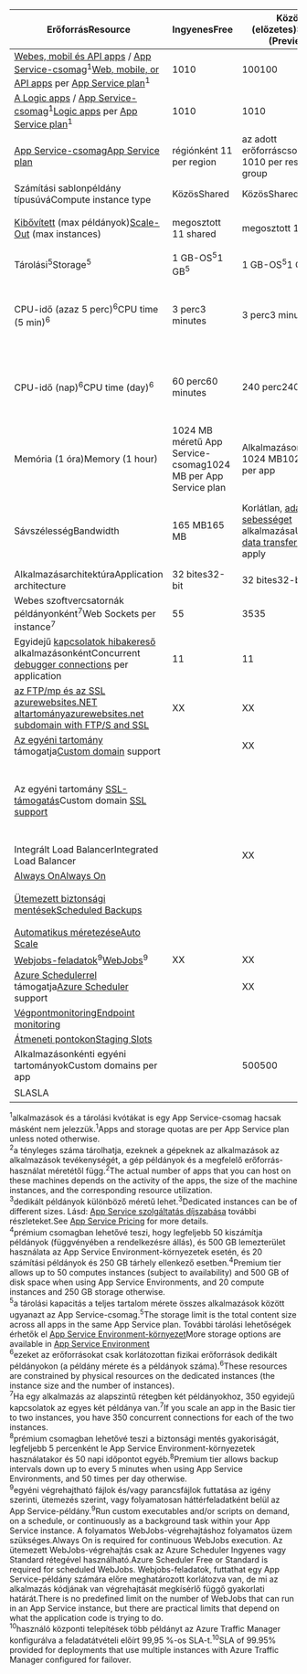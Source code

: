 | <span data-ttu-id="28a9d-101">Erőforrás</span><span class="sxs-lookup"><span data-stu-id="28a9d-101">Resource</span></span> | <span data-ttu-id="28a9d-102">Ingyenes</span><span class="sxs-lookup"><span data-stu-id="28a9d-102">Free</span></span> | <span data-ttu-id="28a9d-103">Közös (előzetes)</span><span class="sxs-lookup"><span data-stu-id="28a9d-103">Shared (Preview)</span></span> | <span data-ttu-id="28a9d-104">Basic</span><span class="sxs-lookup"><span data-stu-id="28a9d-104">Basic</span></span> | <span data-ttu-id="28a9d-105">Standard</span><span class="sxs-lookup"><span data-stu-id="28a9d-105">Standard</span></span> | <span data-ttu-id="28a9d-106">Prémium (előzetes verzió)</span><span class="sxs-lookup"><span data-stu-id="28a9d-106">Premium (Preview)</span></span></th> |
| --- | --- | --- | --- | --- | --- |
| <span data-ttu-id="28a9d-107">[Webes, mobil és API apps](https://azure.microsoft.com/services/app-service/) / [App Service-csomag](../articles/app-service/azure-web-sites-web-hosting-plans-in-depth-overview.md)<sup>1</sup></span><span class="sxs-lookup"><span data-stu-id="28a9d-107">[Web, mobile, or API apps](https://azure.microsoft.com/services/app-service/) per [App Service plan](../articles/app-service/azure-web-sites-web-hosting-plans-in-depth-overview.md)<sup>1</sup></span></span> |<span data-ttu-id="28a9d-108">10</span><span class="sxs-lookup"><span data-stu-id="28a9d-108">10</span></span> |<span data-ttu-id="28a9d-109">100</span><span class="sxs-lookup"><span data-stu-id="28a9d-109">100</span></span> |<span data-ttu-id="28a9d-110">Korlátlan<sup>2</sup></span><span class="sxs-lookup"><span data-stu-id="28a9d-110">Unlimited<sup>2</sup></span></span> |<span data-ttu-id="28a9d-111">Korlátlan<sup>2</sup></span><span class="sxs-lookup"><span data-stu-id="28a9d-111">Unlimited<sup>2</sup></span></span> |<span data-ttu-id="28a9d-112">Korlátlan<sup>2</sup></span><span class="sxs-lookup"><span data-stu-id="28a9d-112">Unlimited<sup>2</sup></span></span> |
| <span data-ttu-id="28a9d-113">[A Logic apps](https://azure.microsoft.com/services/app-service/logic/) / [App Service-csomag](../articles/app-service/azure-web-sites-web-hosting-plans-in-depth-overview.md)</a><sup>1</sup></span><span class="sxs-lookup"><span data-stu-id="28a9d-113">[Logic apps](https://azure.microsoft.com/services/app-service/logic/) per [App Service plan](../articles/app-service/azure-web-sites-web-hosting-plans-in-depth-overview.md)</a><sup>1</sup></span></span> |<span data-ttu-id="28a9d-114">10</span><span class="sxs-lookup"><span data-stu-id="28a9d-114">10</span></span> |<span data-ttu-id="28a9d-115">10</span><span class="sxs-lookup"><span data-stu-id="28a9d-115">10</span></span> |<span data-ttu-id="28a9d-116">10</span><span class="sxs-lookup"><span data-stu-id="28a9d-116">10</span></span> |<span data-ttu-id="28a9d-117">20 / mag</span><span class="sxs-lookup"><span data-stu-id="28a9d-117">20 per core</span></span> |<span data-ttu-id="28a9d-118">20 / mag</span><span class="sxs-lookup"><span data-stu-id="28a9d-118">20 per core</span></span> |
| [<span data-ttu-id="28a9d-119">App Service-csomag</span><span class="sxs-lookup"><span data-stu-id="28a9d-119">App Service plan</span></span>](../articles/app-service/azure-web-sites-web-hosting-plans-in-depth-overview.md) |<span data-ttu-id="28a9d-120">régiónként 1</span><span class="sxs-lookup"><span data-stu-id="28a9d-120">1 per region</span></span> |<span data-ttu-id="28a9d-121">az adott erőforráscsoport 10</span><span class="sxs-lookup"><span data-stu-id="28a9d-121">10 per resource group</span></span> |<span data-ttu-id="28a9d-122">az adott erőforráscsoport 100</span><span class="sxs-lookup"><span data-stu-id="28a9d-122">100 per resource group</span></span> |<span data-ttu-id="28a9d-123">az adott erőforráscsoport 100</span><span class="sxs-lookup"><span data-stu-id="28a9d-123">100 per resource group</span></span> |<span data-ttu-id="28a9d-124">az adott erőforráscsoport 100</span><span class="sxs-lookup"><span data-stu-id="28a9d-124">100 per resource group</span></span> |
| <span data-ttu-id="28a9d-125">Számítási sablonpéldány típusúvá</span><span class="sxs-lookup"><span data-stu-id="28a9d-125">Compute instance type</span></span> |<span data-ttu-id="28a9d-126">Közös</span><span class="sxs-lookup"><span data-stu-id="28a9d-126">Shared</span></span> |<span data-ttu-id="28a9d-127">Közös</span><span class="sxs-lookup"><span data-stu-id="28a9d-127">Shared</span></span> |<span data-ttu-id="28a9d-128">Dedikált<sup>3</sup></span><span class="sxs-lookup"><span data-stu-id="28a9d-128">Dedicated<sup>3</sup></span></span> |<span data-ttu-id="28a9d-129">Dedikált<sup>3</sup></span><span class="sxs-lookup"><span data-stu-id="28a9d-129">Dedicated<sup>3</sup></span></span> |<span data-ttu-id="28a9d-130">Dedikált<sup>3</sup></span><span class="sxs-lookup"><span data-stu-id="28a9d-130">Dedicated<sup>3</sup></span></span></p> |
| <span data-ttu-id="28a9d-131">[Kibővített](../articles/app-service-web/web-sites-scale.md) (max példányok)</span><span class="sxs-lookup"><span data-stu-id="28a9d-131">[Scale-Out](../articles/app-service-web/web-sites-scale.md) (max instances)</span></span> |<span data-ttu-id="28a9d-132">megosztott 1</span><span class="sxs-lookup"><span data-stu-id="28a9d-132">1 shared</span></span> |<span data-ttu-id="28a9d-133">megosztott 1</span><span class="sxs-lookup"><span data-stu-id="28a9d-133">1 shared</span></span> |<span data-ttu-id="28a9d-134">dedikált 3<sup>3</sup></span><span class="sxs-lookup"><span data-stu-id="28a9d-134">3 dedicated<sup>3</sup></span></span> |<span data-ttu-id="28a9d-135">dedikált 10<sup>3</sup></span><span class="sxs-lookup"><span data-stu-id="28a9d-135">10 dedicated<sup>3</sup></span></span> |<span data-ttu-id="28a9d-136">20 dedikált (50 ASE)<sup>3,4</sup></span><span class="sxs-lookup"><span data-stu-id="28a9d-136">20 dedicated (50 in ASE)<sup>3,4</sup></span></span> |
| <span data-ttu-id="28a9d-137">Tárolási<sup>5</sup></span><span class="sxs-lookup"><span data-stu-id="28a9d-137">Storage<sup>5</sup></span></span> |<span data-ttu-id="28a9d-138">1 GB-OS<sup>5</sup></span><span class="sxs-lookup"><span data-stu-id="28a9d-138">1 GB<sup>5</sup></span></span> |<span data-ttu-id="28a9d-139">1 GB-OS<sup>5</sup></span><span class="sxs-lookup"><span data-stu-id="28a9d-139">1 GB<sup>5</sup></span></span> |<span data-ttu-id="28a9d-140">10 GB-OS<sup>5</sup></span><span class="sxs-lookup"><span data-stu-id="28a9d-140">10 GB<sup>5</sup></span></span> |<span data-ttu-id="28a9d-141">50 GB-OS<sup>5</sup></span><span class="sxs-lookup"><span data-stu-id="28a9d-141">50 GB<sup>5</sup></span></span> |<span data-ttu-id="28a9d-142">500 GB<sup>4,5</sup></span><span class="sxs-lookup"><span data-stu-id="28a9d-142">500 GB<sup>4,5</sup></span></span></p> |
| <span data-ttu-id="28a9d-143">CPU-idő (azaz 5 perc)<sup>6</sup></span><span class="sxs-lookup"><span data-stu-id="28a9d-143">CPU time (5 min)<sup>6</sup></span></span> |<span data-ttu-id="28a9d-144">3 perc</span><span class="sxs-lookup"><span data-stu-id="28a9d-144">3 minutes</span></span> |<span data-ttu-id="28a9d-145">3 perc</span><span class="sxs-lookup"><span data-stu-id="28a9d-145">3 minutes</span></span> |<span data-ttu-id="28a9d-146">Korlátlan, kell fizetnie, amennyit a standard [díjszabás](https://azure.microsoft.com/pricing/details/app-service/)</a></span><span class="sxs-lookup"><span data-stu-id="28a9d-146">Unlimited, pay at standard [rates](https://azure.microsoft.com/pricing/details/app-service/)</a></span></span> |<span data-ttu-id="28a9d-147">Korlátlan, normál díjszabás fizetett</span><span class="sxs-lookup"><span data-stu-id="28a9d-147">Unlimited, pay at standard rates</span></span> |<span data-ttu-id="28a9d-148">Korlátlan, normál díjszabás fizetett</span><span class="sxs-lookup"><span data-stu-id="28a9d-148">Unlimited, pay at standard rates</span></span> |
| <span data-ttu-id="28a9d-149">CPU-idő (nap)<sup>6</sup></span><span class="sxs-lookup"><span data-stu-id="28a9d-149">CPU time (day)<sup>6</sup></span></span> |<span data-ttu-id="28a9d-150">60 perc</span><span class="sxs-lookup"><span data-stu-id="28a9d-150">60 minutes</span></span> |<span data-ttu-id="28a9d-151">240 perc</span><span class="sxs-lookup"><span data-stu-id="28a9d-151">240 minutes</span></span> |<span data-ttu-id="28a9d-152">Korlátlan, kell fizetnie, amennyit a standard [díjszabás](https://azure.microsoft.com/pricing/details/app-service/)</a></span><span class="sxs-lookup"><span data-stu-id="28a9d-152">Unlimited, pay at standard [rates](https://azure.microsoft.com/pricing/details/app-service/)</a></span></span> |<span data-ttu-id="28a9d-153">Korlátlan, normál díjszabás fizetett</span><span class="sxs-lookup"><span data-stu-id="28a9d-153">Unlimited, pay at standard rates</span></span> |<span data-ttu-id="28a9d-154">Korlátlan, normál díjszabás fizetett</span><span class="sxs-lookup"><span data-stu-id="28a9d-154">Unlimited, pay at standard rates</span></span> |
| <span data-ttu-id="28a9d-155">Memória (1 óra)</span><span class="sxs-lookup"><span data-stu-id="28a9d-155">Memory (1 hour)</span></span> |<span data-ttu-id="28a9d-156">1024 MB méretű App Service-csomag</span><span class="sxs-lookup"><span data-stu-id="28a9d-156">1024 MB per App Service plan</span></span> |<span data-ttu-id="28a9d-157">Alkalmazásonkénti 1024 MB</span><span class="sxs-lookup"><span data-stu-id="28a9d-157">1024 MB per app</span></span> |<span data-ttu-id="28a9d-158">N/A</span><span class="sxs-lookup"><span data-stu-id="28a9d-158">N/A</span></span> |<span data-ttu-id="28a9d-159">N/A</span><span class="sxs-lookup"><span data-stu-id="28a9d-159">N/A</span></span> |<span data-ttu-id="28a9d-160">N/A</span><span class="sxs-lookup"><span data-stu-id="28a9d-160">N/A</span></span> |
| <span data-ttu-id="28a9d-161">Sávszélesség</span><span class="sxs-lookup"><span data-stu-id="28a9d-161">Bandwidth</span></span> |<span data-ttu-id="28a9d-162">165 MB</span><span class="sxs-lookup"><span data-stu-id="28a9d-162">165 MB</span></span> |<span data-ttu-id="28a9d-163">Korlátlan, [adatátviteli sebességet](https://azure.microsoft.com/pricing/details/data-transfers/) alkalmazása</span><span class="sxs-lookup"><span data-stu-id="28a9d-163">Unlimited, [data transfer rates](https://azure.microsoft.com/pricing/details/data-transfers/) apply</span></span> |<span data-ttu-id="28a9d-164">Korlátlan adatforgalom díjszabás érvényes</span><span class="sxs-lookup"><span data-stu-id="28a9d-164">Unlimited, data transfer rates apply</span></span> |<span data-ttu-id="28a9d-165">Korlátlan adatforgalom díjszabás érvényes</span><span class="sxs-lookup"><span data-stu-id="28a9d-165">Unlimited, data transfer rates apply</span></span> |<span data-ttu-id="28a9d-166">Korlátlan adatforgalom díjszabás érvényes</span><span class="sxs-lookup"><span data-stu-id="28a9d-166">Unlimited, data transfer rates apply</span></span> |
| <span data-ttu-id="28a9d-167">Alkalmazásarchitektúra</span><span class="sxs-lookup"><span data-stu-id="28a9d-167">Application architecture</span></span> |<span data-ttu-id="28a9d-168">32 bites</span><span class="sxs-lookup"><span data-stu-id="28a9d-168">32-bit</span></span> |<span data-ttu-id="28a9d-169">32 bites</span><span class="sxs-lookup"><span data-stu-id="28a9d-169">32-bit</span></span> |<span data-ttu-id="28a9d-170">32 bites vagy 64 bites</span><span class="sxs-lookup"><span data-stu-id="28a9d-170">32-bit/64-bit</span></span> |<span data-ttu-id="28a9d-171">32 bites vagy 64 bites</span><span class="sxs-lookup"><span data-stu-id="28a9d-171">32-bit/64-bit</span></span> |<span data-ttu-id="28a9d-172">32 bites vagy 64 bites</span><span class="sxs-lookup"><span data-stu-id="28a9d-172">32-bit/64-bit</span></span> |
| <span data-ttu-id="28a9d-173">Webes szoftvercsatornák példányonként<sup>7</sup></span><span class="sxs-lookup"><span data-stu-id="28a9d-173">Web Sockets per instance<sup>7</sup></span></span> |<span data-ttu-id="28a9d-174">5</span><span class="sxs-lookup"><span data-stu-id="28a9d-174">5</span></span> |<span data-ttu-id="28a9d-175">35</span><span class="sxs-lookup"><span data-stu-id="28a9d-175">35</span></span> |<span data-ttu-id="28a9d-176">350</span><span class="sxs-lookup"><span data-stu-id="28a9d-176">350</span></span> |<span data-ttu-id="28a9d-177">Korlátlan</span><span class="sxs-lookup"><span data-stu-id="28a9d-177">Unlimited</span></span> |<span data-ttu-id="28a9d-178">Korlátlan</span><span class="sxs-lookup"><span data-stu-id="28a9d-178">Unlimited</span></span> |
| <span data-ttu-id="28a9d-179">Egyidejű [kapcsolatok hibakereső](../articles/app-service-web/web-sites-dotnet-troubleshoot-visual-studio.md) alkalmazásonként</span><span class="sxs-lookup"><span data-stu-id="28a9d-179">Concurrent [debugger connections](../articles/app-service-web/web-sites-dotnet-troubleshoot-visual-studio.md) per application</span></span> |<span data-ttu-id="28a9d-180">1</span><span class="sxs-lookup"><span data-stu-id="28a9d-180">1</span></span> |<span data-ttu-id="28a9d-181">1</span><span class="sxs-lookup"><span data-stu-id="28a9d-181">1</span></span> |<span data-ttu-id="28a9d-182">1</span><span class="sxs-lookup"><span data-stu-id="28a9d-182">1</span></span> |<span data-ttu-id="28a9d-183">5</span><span class="sxs-lookup"><span data-stu-id="28a9d-183">5</span></span> |<span data-ttu-id="28a9d-184">5</span><span class="sxs-lookup"><span data-stu-id="28a9d-184">5</span></span> |
| [<span data-ttu-id="28a9d-185">az FTP/mp és az SSL azurewebsites.NET altartomány</span><span class="sxs-lookup"><span data-stu-id="28a9d-185">azurewebsites.net subdomain with FTP/S and SSL</span></span>](../articles/app-service-web/web-sites-configure-ssl-certificate.md) |<span data-ttu-id="28a9d-186">X</span><span class="sxs-lookup"><span data-stu-id="28a9d-186">X</span></span> |<span data-ttu-id="28a9d-187">X</span><span class="sxs-lookup"><span data-stu-id="28a9d-187">X</span></span> |<span data-ttu-id="28a9d-188">X</span><span class="sxs-lookup"><span data-stu-id="28a9d-188">X</span></span> |<span data-ttu-id="28a9d-189">X</span><span class="sxs-lookup"><span data-stu-id="28a9d-189">X</span></span> |<span data-ttu-id="28a9d-190">X</span><span class="sxs-lookup"><span data-stu-id="28a9d-190">X</span></span> |
| <span data-ttu-id="28a9d-191">[Az egyéni tartomány](../articles/app-service-web/web-sites-custom-domain-name.md) támogatja</span><span class="sxs-lookup"><span data-stu-id="28a9d-191">[Custom domain](../articles/app-service-web/web-sites-custom-domain-name.md) support</span></span> | |<span data-ttu-id="28a9d-192">X</span><span class="sxs-lookup"><span data-stu-id="28a9d-192">X</span></span> |<span data-ttu-id="28a9d-193">X</span><span class="sxs-lookup"><span data-stu-id="28a9d-193">X</span></span> |<span data-ttu-id="28a9d-194">X</span><span class="sxs-lookup"><span data-stu-id="28a9d-194">X</span></span> |<span data-ttu-id="28a9d-195">X</span><span class="sxs-lookup"><span data-stu-id="28a9d-195">X</span></span> |
| <span data-ttu-id="28a9d-196">Az egyéni tartomány [SSL-támogatás](../articles/app-service-web/web-sites-configure-ssl-certificate.md)</span><span class="sxs-lookup"><span data-stu-id="28a9d-196">Custom domain [SSL support](../articles/app-service-web/web-sites-configure-ssl-certificate.md)</span></span> | | |<span data-ttu-id="28a9d-197">Korlátlan</span><span class="sxs-lookup"><span data-stu-id="28a9d-197">Unlimited</span></span> |<span data-ttu-id="28a9d-198">Korlátlan, 5 SNI SSL és 1 IP SSL-kapcsolatok tartalmazza</span><span class="sxs-lookup"><span data-stu-id="28a9d-198">Unlimited, 5 SNI SSL and 1 IP SSL connections included</span></span> |<span data-ttu-id="28a9d-199">Korlátlan, 5 SNI SSL és 1 IP SSL-kapcsolatok tartalmazza</span><span class="sxs-lookup"><span data-stu-id="28a9d-199">Unlimited, 5 SNI SSL and 1 IP SSL connections included</span></span> |
| <span data-ttu-id="28a9d-200">Integrált Load Balancer</span><span class="sxs-lookup"><span data-stu-id="28a9d-200">Integrated Load Balancer</span></span> | |<span data-ttu-id="28a9d-201">X</span><span class="sxs-lookup"><span data-stu-id="28a9d-201">X</span></span> |<span data-ttu-id="28a9d-202">X</span><span class="sxs-lookup"><span data-stu-id="28a9d-202">X</span></span> |<span data-ttu-id="28a9d-203">X</span><span class="sxs-lookup"><span data-stu-id="28a9d-203">X</span></span> |<span data-ttu-id="28a9d-204">X</span><span class="sxs-lookup"><span data-stu-id="28a9d-204">X</span></span> |
| [<span data-ttu-id="28a9d-205">Always On</span><span class="sxs-lookup"><span data-stu-id="28a9d-205">Always On</span></span>](../articles/app-service-web/web-sites-configure.md) | | |<span data-ttu-id="28a9d-206">X</span><span class="sxs-lookup"><span data-stu-id="28a9d-206">X</span></span> |<span data-ttu-id="28a9d-207">X</span><span class="sxs-lookup"><span data-stu-id="28a9d-207">X</span></span> |<span data-ttu-id="28a9d-208">X</span><span class="sxs-lookup"><span data-stu-id="28a9d-208">X</span></span> |
| [<span data-ttu-id="28a9d-209">Ütemezett biztonsági mentések</span><span class="sxs-lookup"><span data-stu-id="28a9d-209">Scheduled Backups</span></span>](../articles/app-service-web/web-sites-backup.md) | | | |<span data-ttu-id="28a9d-210">Naponta egyszer</span><span class="sxs-lookup"><span data-stu-id="28a9d-210">Once per day</span></span> |<span data-ttu-id="28a9d-211">5 percenként egyszer<sup>8</sup></span><span class="sxs-lookup"><span data-stu-id="28a9d-211">Once every 5 minutes<sup>8</sup></span></span> |
| [<span data-ttu-id="28a9d-212">Automatikus méretezése</span><span class="sxs-lookup"><span data-stu-id="28a9d-212">Auto Scale</span></span>](../articles/app-service-web/web-sites-scale.md) | | |<span data-ttu-id="28a9d-213">X</span><span class="sxs-lookup"><span data-stu-id="28a9d-213">X</span></span> |<span data-ttu-id="28a9d-214">X</span><span class="sxs-lookup"><span data-stu-id="28a9d-214">X</span></span> |<span data-ttu-id="28a9d-215">X</span><span class="sxs-lookup"><span data-stu-id="28a9d-215">X</span></span> |
| <span data-ttu-id="28a9d-216">[Webjobs-feladatok](../articles/app-service-web/web-sites-create-web-jobs.md)<sup>9</sup></span><span class="sxs-lookup"><span data-stu-id="28a9d-216">[WebJobs](../articles/app-service-web/web-sites-create-web-jobs.md)<sup>9</sup></span></span> |<span data-ttu-id="28a9d-217">X</span><span class="sxs-lookup"><span data-stu-id="28a9d-217">X</span></span> |<span data-ttu-id="28a9d-218">X</span><span class="sxs-lookup"><span data-stu-id="28a9d-218">X</span></span> |<span data-ttu-id="28a9d-219">X</span><span class="sxs-lookup"><span data-stu-id="28a9d-219">X</span></span> |<span data-ttu-id="28a9d-220">X</span><span class="sxs-lookup"><span data-stu-id="28a9d-220">X</span></span> |<span data-ttu-id="28a9d-221">X</span><span class="sxs-lookup"><span data-stu-id="28a9d-221">X</span></span> |
| <span data-ttu-id="28a9d-222">[Azure Schedulerrel](https://azure.microsoft.com/services/scheduler/) támogatja</span><span class="sxs-lookup"><span data-stu-id="28a9d-222">[Azure Scheduler](https://azure.microsoft.com/services/scheduler/) support</span></span> | |<span data-ttu-id="28a9d-223">X</span><span class="sxs-lookup"><span data-stu-id="28a9d-223">X</span></span> |<span data-ttu-id="28a9d-224">X</span><span class="sxs-lookup"><span data-stu-id="28a9d-224">X</span></span> |<span data-ttu-id="28a9d-225">X</span><span class="sxs-lookup"><span data-stu-id="28a9d-225">X</span></span> |<span data-ttu-id="28a9d-226">X</span><span class="sxs-lookup"><span data-stu-id="28a9d-226">X</span></span> |
| [<span data-ttu-id="28a9d-227">Végpontmonitoring</span><span class="sxs-lookup"><span data-stu-id="28a9d-227">Endpoint monitoring</span></span>](../articles/app-service-web/web-sites-monitor.md) | | |<span data-ttu-id="28a9d-228">X</span><span class="sxs-lookup"><span data-stu-id="28a9d-228">X</span></span> |<span data-ttu-id="28a9d-229">X</span><span class="sxs-lookup"><span data-stu-id="28a9d-229">X</span></span> |<span data-ttu-id="28a9d-230">X</span><span class="sxs-lookup"><span data-stu-id="28a9d-230">X</span></span> |
| [<span data-ttu-id="28a9d-231">Átmeneti pontokon</span><span class="sxs-lookup"><span data-stu-id="28a9d-231">Staging Slots</span></span>](../articles/app-service-web/web-sites-staged-publishing.md) | | | |<span data-ttu-id="28a9d-232">5</span><span class="sxs-lookup"><span data-stu-id="28a9d-232">5</span></span> |<span data-ttu-id="28a9d-233">20</span><span class="sxs-lookup"><span data-stu-id="28a9d-233">20</span></span> |
| <span data-ttu-id="28a9d-234">Alkalmazásonkénti egyéni tartományok</a></span><span class="sxs-lookup"><span data-stu-id="28a9d-234">Custom domains per app</a></span></span> | |<span data-ttu-id="28a9d-235">500</span><span class="sxs-lookup"><span data-stu-id="28a9d-235">500</span></span> |<span data-ttu-id="28a9d-236">500</span><span class="sxs-lookup"><span data-stu-id="28a9d-236">500</span></span> |<span data-ttu-id="28a9d-237">500</span><span class="sxs-lookup"><span data-stu-id="28a9d-237">500</span></span> |<span data-ttu-id="28a9d-238">500</span><span class="sxs-lookup"><span data-stu-id="28a9d-238">500</span></span> |
| <span data-ttu-id="28a9d-239">SLA</span><span class="sxs-lookup"><span data-stu-id="28a9d-239">SLA</span></span> | |<p> |<span data-ttu-id="28a9d-240">99.9%</span><span class="sxs-lookup"><span data-stu-id="28a9d-240">99.9%</span></span> |<span data-ttu-id="28a9d-241">99.95%<sup>10</sup></span><span class="sxs-lookup"><span data-stu-id="28a9d-241">99.95%<sup>10</sup></span></span> |<span data-ttu-id="28a9d-242">99.95%<sup>10</sup></span><span class="sxs-lookup"><span data-stu-id="28a9d-242">99.95%<sup>10</sup></span></span> |

<span data-ttu-id="28a9d-243"><sup>1</sup>alkalmazások és a tárolási kvótákat is egy App Service-csomag hacsak másként nem jelezzük.</span><span class="sxs-lookup"><span data-stu-id="28a9d-243"><sup>1</sup>Apps and storage quotas are per App Service plan unless noted otherwise.</span></span>  
<span data-ttu-id="28a9d-244"><sup>2</sup>a tényleges száma tárolhatja, ezeknek a gépeknek az alkalmazások az alkalmazások tevékenységét, a gép példányok és a megfelelő erőforrás-használat méretétől függ.</span><span class="sxs-lookup"><span data-stu-id="28a9d-244"><sup>2</sup>The actual number of apps that you can host on these machines depends on the activity of the apps, the size of the machine instances, and the corresponding resource utilization.</span></span>  
<span data-ttu-id="28a9d-245"><sup>3</sup>dedikált példányok különböző méretű lehet.</span><span class="sxs-lookup"><span data-stu-id="28a9d-245"><sup>3</sup>Dedicated instances can be of different sizes.</span></span> <span data-ttu-id="28a9d-246">Lásd: [App Service szolgáltatás díjszabása](https://azure.microsoft.com/pricing/details/data-transfers/pricing/details/app-service/) további részleteket.</span><span class="sxs-lookup"><span data-stu-id="28a9d-246">See [App Service Pricing](https://azure.microsoft.com/pricing/details/data-transfers/pricing/details/app-service/) for more details.</span></span>  
<span data-ttu-id="28a9d-247"><sup>4</sup>prémium csomagban lehetővé teszi, hogy legfeljebb 50 kiszámítja példányok (függvényében a rendelkezésre állás), és 500 GB lemezterület használata az App Service Environment-környezetek esetén, és 20 számítási példányok és 250 GB tárhely ellenkező esetben.</span><span class="sxs-lookup"><span data-stu-id="28a9d-247"><sup>4</sup>Premium tier allows up to 50 computes instances (subject to availability) and 500 GB of disk space when using App Service Environments, and 20 compute instances and 250 GB storage otherwise.</span></span>  
<span data-ttu-id="28a9d-248"><sup>5</sup>a tárolási kapacitás a teljes tartalom mérete összes alkalmazások között ugyanazt az App Service-csomag.</span><span class="sxs-lookup"><span data-stu-id="28a9d-248"><sup>5</sup>The storage limit is the total content size across all apps in the same App Service plan.</span></span> <span data-ttu-id="28a9d-249">További tárolási lehetőségek érhetők el [App Service Environment-környezet](../articles/app-service-web/app-service-web-configure-an-app-service-environment.md#storage)</span><span class="sxs-lookup"><span data-stu-id="28a9d-249">More storage options are available in [App Service Environment](../articles/app-service-web/app-service-web-configure-an-app-service-environment.md#storage)</span></span>  
<span data-ttu-id="28a9d-250"><sup>6</sup>ezeket az erőforrásokat csak korlátozottan fizikai erőforrások dedikált példányokon (a példány mérete és a példányok száma).</span><span class="sxs-lookup"><span data-stu-id="28a9d-250"><sup>6</sup>These resources are constrained by physical resources on the dedicated instances (the instance size and the number of instances).</span></span>  
<span data-ttu-id="28a9d-251"><sup>7</sup>Ha egy alkalmazás az alapszintű rétegben két példányokhoz, 350 egyidejű kapcsolatok az egyes két példánya van.</span><span class="sxs-lookup"><span data-stu-id="28a9d-251"><sup>7</sup>If you scale an app in the Basic tier to two instances, you have 350 concurrent connections for each of the two instances.</span></span>  
<span data-ttu-id="28a9d-252"><sup>8</sup>prémium csomagban lehetővé teszi a biztonsági mentés gyakoriságát, legfeljebb 5 percenként le App Service Environment-környezetek használatakor és 50 napi időpontot egyéb.</span><span class="sxs-lookup"><span data-stu-id="28a9d-252"><sup>8</sup>Premium tier allows backup intervals down up to every 5 minutes when using App Service Environments, and 50 times per day otherwise.</span></span>  
<span data-ttu-id="28a9d-253"><sup>9</sup>egyéni végrehajtható fájlok és/vagy parancsfájlok futtatása az igény szerinti, ütemezés szerint, vagy folyamatosan háttérfeladatként belül az App Service-példány.</span><span class="sxs-lookup"><span data-stu-id="28a9d-253"><sup>9</sup>Run custom executables and/or scripts on demand, on a schedule, or continuously as a background task within your App Service instance.</span></span> <span data-ttu-id="28a9d-254">A folyamatos WebJobs-végrehajtáshoz folyamatos üzem szükséges.</span><span class="sxs-lookup"><span data-stu-id="28a9d-254">Always On is required for continuous WebJobs execution.</span></span> <span data-ttu-id="28a9d-255">Az ütemezett WebJobs-végrehajtás csak az Azure Scheduler Ingyenes vagy Standard rétegével használható.</span><span class="sxs-lookup"><span data-stu-id="28a9d-255">Azure Scheduler Free or Standard is required for scheduled WebJobs.</span></span> <span data-ttu-id="28a9d-256">Webjobs-feladatok, futtathat egy App Service-példány számára előre meghatározott korlátozva van, de mi az alkalmazás kódjának van végrehajtását megkísérlő függő gyakorlati határát.</span><span class="sxs-lookup"><span data-stu-id="28a9d-256">There is no predefined limit on the number of WebJobs that can run in an App Service instance, but there are practical limits that depend on what the application code is trying to do.</span></span>   
<span data-ttu-id="28a9d-257"><sup>10</sup>használó központi telepítések több példányt az Azure Traffic Manager konfigurálva a feladatátvételi előírt 99,95 %-os SLA-t.</span><span class="sxs-lookup"><span data-stu-id="28a9d-257"><sup>10</sup>SLA of 99.95% provided for deployments that use multiple instances with Azure Traffic Manager configured for failover.</span></span>  


